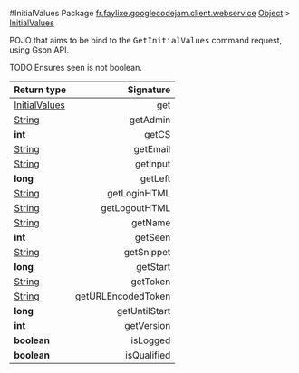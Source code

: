 #InitialValues
Package [fr.faylixe.googlecodejam.client.webservice](nullfr/faylixe/googlecodejam/client/webservice)
[Object]() > [InitialValues]()

<p>POJO that aims to be bind to the <tt>GetInitialValues</tt>
 command request, using Gson API.</p>
 
 TODO Ensures seen is not boolean.

Return type | Signature
--- | ---:
[InitialValues]() | get
[String]() | getAdmin
**int** | getCS
[String]() | getEmail
[String]() | getInput
**long** | getLeft
[String]() | getLoginHTML
[String]() | getLogoutHTML
[String]() | getName
**int** | getSeen
[String]() | getSnippet
**long** | getStart
[String]() | getToken
[String]() | getURLEncodedToken
**long** | getUntilStart
**int** | getVersion
**boolean** | isLogged
**boolean** | isQualified
